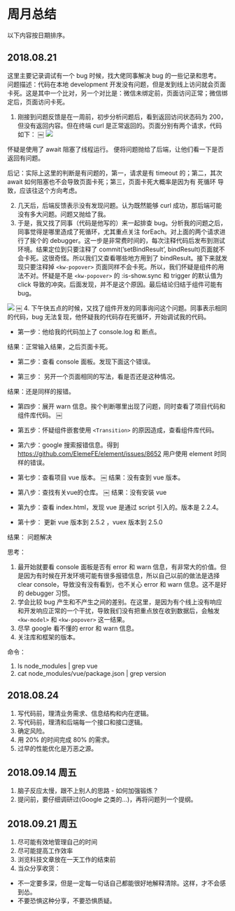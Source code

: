 # 周月总结

以下内容按日期排序。

## 2018.08.21

这里主要记录调试有一个 bug 时候，找大佬同事解决 bug 的一些记录和思考。
问题描述：代码在本地 development 开发没有问题，但是发到线上访问就会页面卡死。这是其中一个比对，另一个对比是：微信未绑定前，页面访问正常；微信绑定后，页面访问卡死。

1. 刚接到问题反馈是在一周前，初步分析问题后，看到返回访问状态码为 200，但没有返回内容。但在终端 curl 是正常返回的。页面分别有两个请求，代码如下：
￼
![](http://p3puylt4n.bkt.clouddn.com/2018.08.21-debug.png)

怀疑是使用了 await 阻塞了线程运行。
便将问题抛给了后端，让他们看一下是否返回有问题。

后记：实际上这里的判断是有问题的，第一，请求是有 timeout 的；第二，其次 await 如何阻塞也不会导致页面卡死；第三，页面卡死大概率是因为有 死循环 导致，应该往这个方向考虑。

2. 几天后，后端反馈表示没有发现问题。认为既然能够 curl 成功，那后端可能没有多大问题。问题又抛给了我。
3. 于是，我又找了同事（代码是他写的）来一起排查 bug。分析我的问题之后，同事觉得是哪里造成了死循环，尤其重点关注 forEach。对上面的两个请求进行了挨个的 debugger。这一步是非常费时间的，每次注释代码后发布到测试环境。结果定位到只要注释了 commit(’setBindResult’, bindResult)页面就不会卡死。这很奇怪。所以我们又查看哪些地方用到了  bindResult。接下来就发现只要注释掉 `<kw-popover>` 页面同样不会卡死。所以，我们怀疑是组件的用法不对。怀疑是不是 `<kw-popover>` 的 :is-show.sync 和 trigger 的默认值为 click 导致的冲突。后面发现，并不是这个原因。最后结论归结于组件可能有bug。

![](http://p3puylt4n.bkt.clouddn.com/2018.08.21-debug02.png)
￼
4. 下午快五点的时候，又找了组件开发的同事询问这个问题。同事表示相同的代码，bug 无法复现，他怀疑我的代码存在死循环，开始调试我的代码。

+ 第一步：他给我的代码加上了  console.log 和 断点。

结果：正常输入结果，之后页面卡死。

+ 第二步：查看 console 面板。发现下面这个错误。

+ 第三步： 另开一个页面相同的写法，看是否还是这种情况。

结果：还是同样的报错。

+ 第四步：展开 warn 信息。挨个判断哪里出现了问题，同时查看了项目代码和组件库代码。
￼
+ 第五步：怀疑组件嵌套使用 `<Transition>` 的原因造成，查看组件库代码。

+ 第六步：google 搜索报错信息。得到 https://github.com/ElemeFE/element/issues/8652 用户使用 element 时同样的错误。

+ 第七步：查看项目 vue 版本。
￼
结果：没有查到 vue 版本。

+ 第八步：查找有关vue的仓库。
￼
结果：没有安装 vue

+ 第九步：查看 index.html，发现 vue 是通过 script 引入的。版本是 2.2.4。

+ 第十步： 更新 vue 版本到 2.5.2 ，vuex 版本到 2.5.0

结果： 问题解决


思考：

1. 最开始就要看 console 面板是否有 error 和 warn 信息，有非常大的价值。但是因为有时候在开发环境可能有很多报错信息，所以自己以前的做法是选择 clear console，导致没有没有看到，也不关心  error 和 warn 信息。这不是好的 debugger 习惯。
2. 学会比较 bug 产生和不产生之间的差别。在这里，是因为有个线上没有响应和开发响应正常的一个干扰，导致我们没有把重点放在收到数据后，会触发 `<kw-model>` 和 `<kw-popover>` 这一结果。
3. 尽早 google 看不懂的 error 和 warn 信息。
4. 关注库和框架的版本。

命令：

1.  ls node_modules | grep vue
2.  cat node_modules/vue/package.json | grep version

## 2018.08.24

1. 写代码前，理清业务需求、信息结构和内在逻辑。
2. 写代码前，理清和后端每一个接口和接口逻辑。
3. 确定风险。
4. 用 20% 的时间完成 80% 的需求。
5. 过早的性能优化是万恶之源。

## 2018.09.14 周五

1. 脑子反应太慢，跟不上别人的思路 - 如何加强锻炼？
2. 提问前，要仔细调研过(Google 之类的...)，再将问题列一个提纲。

## 2018.09.21 周五

1. 尽可能有效地管理自己的时间
2. 尽可能提高工作效率
3. 浏览科技文章放在一天工作的结束前
4. 当众分享收货：
  + 不一定要多深，但是一定每一句话自己都能很好地解释清除。这样，才不会感到怂。
  + 不要恐惧这种分享，不要恐惧质疑。
